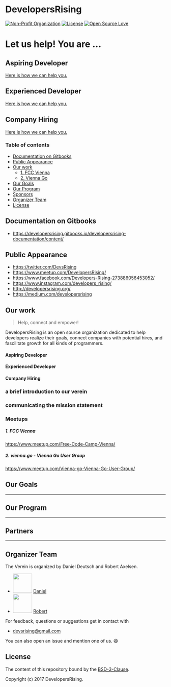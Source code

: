 # DevelopersRising
[![Non-Profit Organization](https://img.shields.io/badge/Official-Non_Profit_Organization-brightgreen.svg?style=plastic)](https://github.com/DevelopersRising) [![License](https://img.shields.io/badge/License-BSD%203--Clause-green.svg)](https://opensource.org/licenses/BSD-3-Clause) [![Open Source Love](https://badges.frapsoft.com/os/v1/open-source.svg?v=102)]()

# Let us help! You are ...

## Aspiring Developer

[Here is how we can help you.](Link)

## Experienced Developer

[Here is how we can help you.](Link)

## Company Hiring

[Here is how we can help you.](Link)

### Table of contents

  - [Documentation on Gitbooks](#documentation-on-gitbooks)
  - [Public Appearance](#public-appearance)
  - [Our work](#our-work)
      - [1. FCC Vienna](#1-fcc-vienna)
      - [2. Vienna Go](#2-vienna-go)
  - [Our Goals](#our-goals)
  - [Our Program](#our-program)
  - [Sponsors](#sponsors)
  - [Organizer Team](#organizer-team)
  - [License](#license)


## Documentation on Gitbooks

- https://developersrising.gitbooks.io/developersrising-documentation/content/


## Public Appearance

- https://twitter.com/DevsRising
- https://www.meetup.com/DevelopersRising/
- https://www.facebook.com/Developers-Rising-273886056453052/
- https://www.instagram.com/developers_rising/
- http://developersrising.org/
- https://medium.com/developersrising


## Our work

> Help, connect and empower!

DevelopersRising is an open source organization dedicated to help developers realize their goals, connect companies with potential hires, and fascilitate growth for all kinds of programmers.

#### Aspiring Developer

#### Experienced Developer

#### Company Hiring

### a brief introduction to our verein

### communicating the mission statement

### Meetups

##### 1. FCC Vienna

https://www.meetup.com/Free-Code-Camp-Vienna/

##### 2. vienna.go - Vienna Go User Group

https://www.meetup.com/Vienna-go-Vienna-Go-User-Group/


## Our Goals
---
## Our Program
---
## Partners
---


## Organizer Team

The Verein is organized by Daniel Deutsch and Robert Axelsen.

- <img src="https://avatars3.githubusercontent.com/u/22077628?v=3&s=460" height="60"> [Daniel](https://github.com/DDCreationStudios)
- <img src="https://avatars3.githubusercontent.com/u/13132899?v=3&s=460" height="60"> [Robert](https://github.com/robeerob)

For feedback, questions or suggestions get in contact with
-  devsrising@gmail.com


You can also open an issue and mention one of us. 😄

## License

The content of this repository bound by the [BSD-3-Clause](./LICENSE_software.md).

Copyright (c) 2017 DevelopersRising.



